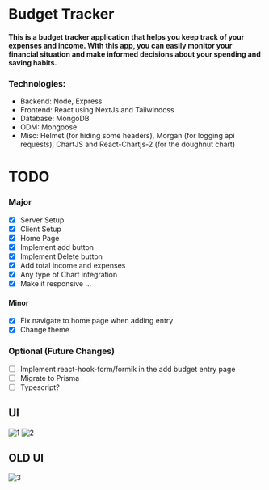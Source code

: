 # Budget Tracker

#### This is a budget tracker application that helps you keep track of your expenses and income. With this app, you can easily monitor your financial situation and make informed decisions about your spending and saving habits.

### Technologies:

- Backend: Node, Express
- Frontend: React using NextJs and Tailwindcss
- Database: MongoDB
- ODM: Mongoose
- Misc: Helmet (for hiding some headers), Morgan (for logging api requests), ChartJS and React-Chartjs-2 (for the doughnut chart)

# TODO

### Major

- [x] Server Setup
- [x] Client Setup
- [x] Home Page
- [x] Implement add button
- [x] Implement Delete button
- [x] Add total income and expenses
- [x] Any type of Chart integration
- [x] Make it responsive
      ...

#### Minor

- [x] Fix navigate to home page when adding entry
- [x] Change theme

### Optional (Future Changes)

- [ ] Implement react-hook-form/formik in the add budget entry page
- [ ] Migrate to Prisma
- [ ] Typescript?

## UI
![1](https://user-images.githubusercontent.com/36308094/227414321-58dd620e-161f-423d-847a-22cd79ce1731.png)
![2](https://user-images.githubusercontent.com/36308094/227414327-129277e3-2a66-45b1-b353-d671206a9462.png)

## OLD UI
![3](https://user-images.githubusercontent.com/36308094/227414336-eeb6fb40-a1e8-44e3-b03e-d6ba3220e8b4.png)
